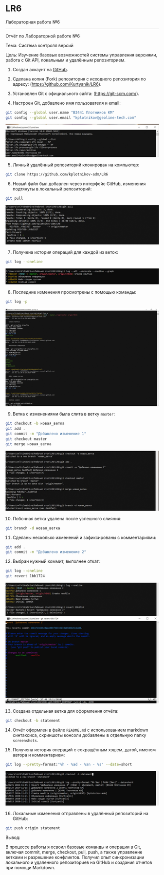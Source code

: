 # LR6
Лабораторная работа №6


---

Отчёт по Лабораторной работе №6 

Тема: Система контроля версий   

Цель: Изучение базовых возможностей системы управления версиями, работа с Git API, локальным и удалённым репозиторием.

 1. Создан аккаунт на [GitHub](https://github.com/).

 2. Сделана копия (Fork) репозитория с исходного репозитория по адресу: (https://github.com/Kurtyanik/LR6).

 3. Установлен Git с официального сайта: (https://git-scm.com/).
  
 4. Настроен Git, добавлено имя пользователя и email:
  ```bash
  git config --global user.name "В3441 Плотников КМ"
  git config --global user.email "kplotnikov@geoline-tech.com"
  ```
![screenshots](screenshots/1.png)

 5. Личный удалённый репозиторий клонирован на компьютер:
  ```bash
  git clone https://github.com/kplotnikov-adm/LR6
  ```

 6. Новый файл был добавлен через интерфейс GitHub, изменения подтянуты в локальный репозиторий: 
  ```bash
  git pull
  ```
![screenshots](screenshots/5.png)

 7. Получена история операций для каждой из веток:
  ```bash
  git log --oneline
  ```
![screenshots](screenshots/2.png)

 8. Последние изменения просмотрены с помощью команды:
  ```bash
  git log -p 
  ```
![screenshots](screenshots/3.png)

 9. Ветка с изменениями была слита в ветку `master`:
  ```bash
  git checkout -b новая_ветка
  git add .
  git commit -m "Добавлено изменение 1"
  git checkout master
  git merge новая_ветка
  ```
![screenshots](screenshots/8.png)

 10. Побочная ветка удалена после успешного слияния:
  ```bash
  git branch -d новая_ветка
  ```

 11. Сделаны несколько изменений и зафиксированы с комментариями:
  ```bash
  git add .
  git commit -m "Добавлено изменение 2"
  ```

 12. Выбран нужный коммит, выполнен откат:
  ```bash
  git log --oneline
  git revert 1bb1724
  ```
![screenshots](screenshots/4.png)
![screenshots](screenshots/6.jpg)

 13. Создана отдельная ветка для оформления отчёта:
  ```bash
  git checkout -b statement
  ```

 14. Отчёт оформлен в файле `README.md` с использованием markdown синтаксиса, cкриншоты консоли добавлены в отдельную папку `screenshots`.

 15. Получена история операций с сокращённым хэшем, датой, именем автора и комментарием:
  ```bash
  git log --pretty=format:"%h - %ad - %an - %s" --date=short
  ```
![screenshots](screenshots/7.png)

 16. Локальные изменения отправлены в удалённый репозиторий на GitHub:
  ```bash
  git push origin statement
  ```

Вывод:

В процессе работы я освоил базовые команды и операции в Git, включая commit, merge, checkout, pull, push, а также управление ветками и разрешение конфликтов. Получил опыт синхронизации локального и удаленного репозиториев на GitHub и создания отчетов при помощи Markdown.
